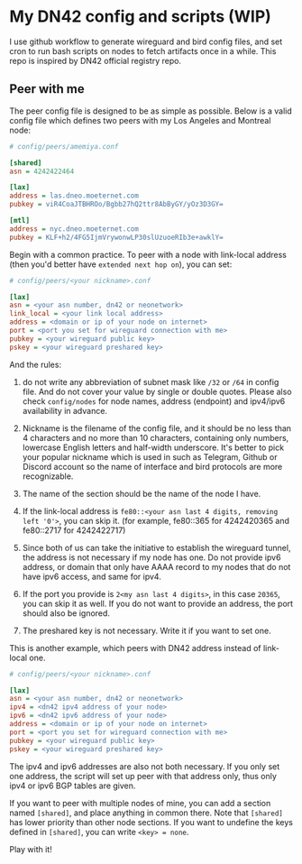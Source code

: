 # My DN42 config and scripts (WIP)

I use github workflow to generate wireguard and bird config files, and set cron to run bash scripts on nodes to fetch artifacts once in a while. This repo is inspired by DN42 official registry repo.

## Peer with me

The peer config file is designed to be as simple as possible. Below is a valid config file which defines two peers with my Los Angeles and Montreal node:

```ini
# config/peers/amemiya.conf

[shared]
asn = 4242422464

[lax]
address = las.dneo.moeternet.com
pubkey = viR4CoaJTBHROo/Bgbb27hQ2ttr8AbByGY/yOz3D3GY=

[mtl]
address = nyc.dneo.moeternet.com
pubkey = KLF+h2/4FG5IjmVrywonwLP30slUzuoeRIb3e+awklY=
```

Begin with a common practice. To peer with a node with link-local address (then you'd better have `extended next hop on`), you can set:

```ini
# config/peers/<your nickname>.conf

[lax]
asn = <your asn number, dn42 or neonetwork>
link_local = <your link local address>
address = <domain or ip of your node on internet>
port = <port you set for wireguard connection with me>
pubkey = <your wireguard public key>
pskey = <your wireguard preshared key>
```

And the rules:

1. do not write any abbreviation of subnet mask like `/32` or `/64` in config file. And do not cover your value by single or double quotes. Please also check `config/nodes` for node names, address (endpoint) and ipv4/ipv6 availability in advance.

2. Nickname is the filename of the config file, and it should be no less than 4 characters and no more than 10 characters, containing only numbers, lowercase English letters and half-width underscore. It's better to pick your popular nickname which is used in such as Telegram, Github or Discord account so the name of interface and bird protocols are more recognizable.

3. The name of the section should be the name of the node I have.

4. If the link-local address is `fe80::<your asn last 4 digits, removing left '0'>`, you can skip it. (for example, fe80::365 for 4242420365 and fe80::2717 for 4242422717)

5. Since both of us can take the initiative to establish the wireguard tunnel, the address is not necessary if my node has one. Do not provide ipv6 address, or domain that only have AAAA record to my nodes that do not have ipv6 access, and same for ipv4.

6. If the port you provide is `2<my asn last 4 digits>`, in this case `20365`, you can skip it as well. If you do not want to provide an address, the port should also be ignored.

7. The preshared key is not necessary. Write it if you want to set one.

This is another example, which peers with DN42 address instead of link-local one.

```ini
# config/peers/<your nickname>.conf

[lax]
asn = <your asn number, dn42 or neonetwork>
ipv4 = <dn42 ipv4 address of your node>
ipv6 = <dn42 ipv6 address of your node>
address = <domain or ip of your node on internet>
port = <port you set for wireguard connection with me>
pubkey = <your wireguard public key>
pskey = <your wireguard preshared key>
```

The ipv4 and ipv6 addresses are also not both necessary. If you only set one address, the script will set up peer with that address only, thus only ipv4 or ipv6 BGP tables are given.

If you want to peer with multiple nodes of mine, you can add a section named `[shared]`, and place anything in common there. Note that `[shared]` has lower priority than other node sections. If you want to undefine the keys defined in `[shared]`, you can write `<key> = none`.

Play with it!